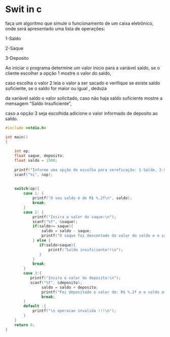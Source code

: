 # Swit in c

faça um algoritmo que simule o funcionamento de um caixa eletrônico, onde será apresentado uma lista de operações:

1-Saldo

2-Saque

3-Deposito

Ao iniciar o programa determine um valor inicio para a variável saldo, se o cliente escolher a opção 1 mostre o valor do saldo, 

caso escolha o valor 2 leia o valor a ser sacado e verifique se existe saldo suficiente, se o saldo for maior ou igual , deduza 

da variável saldo o valor solicitado, caso não haja saldo suficiente mostre a mensagem “Saldo Insuficiente”, 

caso a opção 3 seja escolhida adicione o valor informado de deposito ao saldo.

```c
#include <stdio.h>

int main()
{
  
    int op; 
    float saque, deposito; 
    float saldo = 1500;
    
    printf("Informe uma opção de escolha para vereficação: 1-Saldo, 2-Saque, 3-Deposito\n");
    scanf("%i", &op);
   
   
    switch(op){
        case 1: {
            printf("O seu saldo é de R$ %.2f\n", saldo);
            break;
        }
        case 2: {
            printf("Insira o valor do saque:\n");
            scanf("%f", &saque);
            if(saldo>= saque){
                saldo = saldo - saque;
                printf("O saque foi descontado do valor do saldo e o saldo atual será de:R$ %.2f\n", saldo);
            } else {
               if(saldo<saque){
                   printf("Saldo insuficiente!!\n");
               }
            }
            break;
        }
        case 3:{
           printf("Insira o valor do deposito:\n");
           scanf("%f", &deposito);
                saldo = saldo + deposito;
                printf("Foi depositado o valor de: R$ %.2f e o saldo atual é de R$ %.2f\n", deposito, saldo);
                break;
        }
        default :{
            printf("\n operacao invalida !!!\n");
        }
    }
    return 0;
}

```


